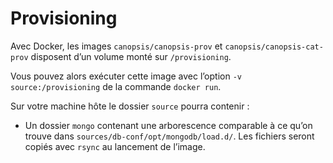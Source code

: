 # Provisioning

Avec Docker, les images `canopsis/canopsis-prov` et `canopsis/canopsis-cat-prov` disposent d’un volume monté sur `/provisioning`.

Vous pouvez alors exécuter cette image avec l’option `-v source:/provisioning` de la commande `docker run`.

Sur votre machine hôte le dossier `source` pourra contenir :

 * Un dossier `mongo` contenant une arborescence comparable à ce qu’on trouve dans `sources/db-conf/opt/mongodb/load.d/`. Les fichiers seront copiés avec `rsync` au lancement de l’image.
